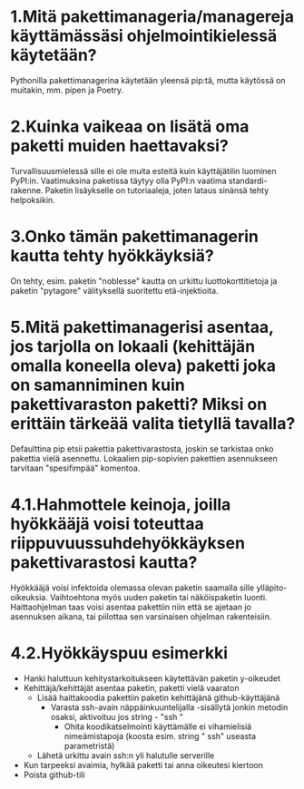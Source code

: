 # 1.Mitä pakettimanageria/managereja käyttämässäsi ohjelmointikielessä käytetään?
Pythonilla pakettimanagerina käytetään yleensä pip:tä, mutta käytössä on muitakin, mm. pipen ja Poetry.

# 2.Kuinka vaikeaa on lisätä oma paketti muiden haettavaksi?
Turvallisuusmielessä sille ei ole muita esteitä kuin käyttäjätilin luominen PyPI:in.
Vaatimuksina paketissa täytyy olla PyPI:n vaatima standardi-rakenne. Paketin lisäykselle on tutoriaaleja, joten lataus sinänsä tehty helpoksikin.

# 3.Onko tämän pakettimanagerin kautta tehty hyökkäyksiä?
On tehty, esim. paketin "noblesse" kautta on urkittu luottokorttitietoja ja 
paketin "pytagore" välityksellä suoritettu etä-injektioita.

# 5.Mitä pakettimanagerisi asentaa, jos tarjolla on lokaali (kehittäjän omalla koneella oleva) paketti joka on samanniminen kuin pakettivaraston paketti? Miksi on erittäin tärkeää valita tietyllä tavalla?
Defaulttina pip etsii pakettia pakettivarastosta, joskin se tarkistaa onko pakettia vielä asennettu. Lokaalien pip-sopivien pakettien asennukseen tarvitaan "spesifimpää" komentoa.

# 4.1.Hahmottele keinoja, joilla hyökkääjä voisi toteuttaa riippuvuussuhdehyökkäyksen pakettivarastosi kautta?
Hyökkääjä voisi infektoida olemassa olevan paketin saamalla sille ylläpito-oikeuksia. Vaihtoehtona myös uuden paketin tai näköispaketin luonti. Haittaohjelman taas voisi asentaa pakettiin niin että se ajetaan jo asennuksen aikana, tai piilottaa sen varsinaisen ohjelman rakenteisiin.

# 4.2.Hyökkäyspuu esimerkki

- Hanki haluttuun kehitystarkoitukseen käytettävän paketin y-oikeudet
- Kehittäjä/kehittäjät asentaa paketin, paketti vielä vaaraton
    - Lisää haittakoodia pakettiin paketin kehittäjänä github-käyttäjänä
        - Varasta ssh-avain näppäinkuuntelijalla
            -sisällytä jonkin metodin osaksi, aktivoituu jos string - "ssh "
            - Ohita koodikatselmointi käyttämälle ei vihamielisiä nimeämistapoja (koosta esim. string " ssh" useasta parametristä)
     - Lähetä urkittu avain ssh:n yli halutulle serverille
- Kun tarpeeksi avaimia, hylkää paketti tai anna oikeutesi kiertoon
- Poista github-tili
